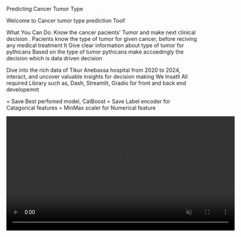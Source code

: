 Predicting Cancer Tumor Type

Welcome to Cancer tumor type prediction Tool!

What You Can Do:
Know the cancer pacients' Tumor and make next clinical decision .
Pacients know the type of tumor for given cancer, before reciving any medical treatment
It Give clear information about type of tumor for pythicans
Based on the type of tumor pythicans make accoedingly the decision which is data driven decision

Dive into the rich data of Tikur Anebassa hospital from 2020 to 2024, interact, and uncover valuable insights for decision making
We Insatll All required Library such as, Dash, Streamlit, Gradio for front and back end developemnt 

= Save Best perfomed model, CatBoost
= Save Label encoder for Catagorical features 
= MinMax scaler for Numerical feature 




<video width="600" autoplay muted loop>
  <source src="https://github.com/dawitemu1/Cancer-tumor-type-prediction-and-XAI-and-Deploy-model/blob/main/bandicam%202024-10-23%2010-19-44-548.mp4" type="video/mp4">
  Your browser does not support the video tag.
</video>
